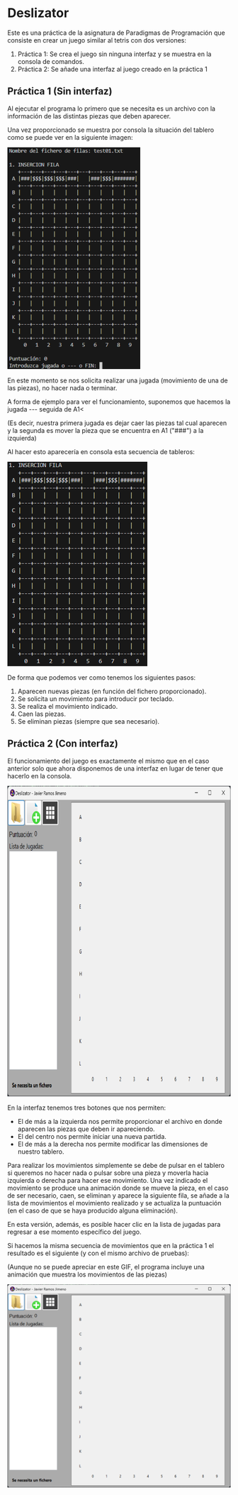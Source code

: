 # Deslizator
Este es una práctica de la asignatura de Paradigmas de Programación que consiste en crear un juego similar al tetris con dos versiones:
1. Práctica 1: Se crea el juego sin ninguna interfaz y se muestra en la consola de comandos.
2. Práctica 2: Se añade una interfaz al juego creado en la práctica 1

## Práctica 1 (Sin interfaz)

Al ejecutar el programa lo primero que se necesita es un archivo con la información de las distintas piezas que deben aparecer. 

Una vez proporcionado se muestra por consola la situación del tablero como se puede ver en la siguiente imagen:

<img src="imagenes/Practica1_Inicio.png" width="300" height="500">

En este momento se nos solicita realizar una jugada (movimiento de una de las piezas), no hacer nada o terminar. 

A forma de ejemplo para ver el funcionamiento, suponemos que hacemos la jugada --- seguida de A1<

(Es decir, nuestra primera jugada es dejar caer las piezas tal cual aparecen y la segunda es mover la pieza que se encuentra en A1 ("###") a la izquierda)

Al hacer esto aparecería en consola esta secuencia de tableros:

![Ejemplo de la jugada Práctica 1](imagenes/Ejemplo1.gif)

De forma que podemos ver como tenemos los siguientes pasos:
1. Aparecen nuevas piezas (en función del fichero proporcionado).
2. Se solicita un movimiento para introducir por teclado.
3. Se realiza el movimiento indicado.
4. Caen las piezas.
5. Se eliminan piezas (siempre que sea necesario).

## Práctica 2 (Con interfaz)
El funcionamiento del juego es exactamente el mismo que en el caso anterior solo que ahora disponemos de una interfaz en lugar de tener que hacerlo en la consola.

<img src="imagenes/Practica2_Inicio.png" width="775" height="700">

En la interfaz tenemos tres botones que nos permiten:
- El de más a la izquierda nos permite proporcionar el archivo en donde aparecen las piezas que deben ir apareciendo.
- El del centro nos permite iniciar una nueva partida.
- El de más a la derecha nos permite modificar las dimensiones de nuestro tablero.

Para realizar los movimientos simplemente se debe de pulsar en el tablero si queremos no hacer nada o pulsar sobre una pieza y moverla hacia izquierda o derecha para hacer ese movimiento. Una vez indicado el movimiento se produce una animación donde se mueve la pieza, en el caso de ser necesario, caen, se eliminan y aparece la siguiente fila, se añade a la lista de movimientos el movimiento realizado y se actualiza la puntuación (en el caso de que se haya producido alguna eliminación).

En esta versión, además, es posible hacer clic en la lista de jugadas para regresar a ese momento específico del juego.

Si hacemos la misma secuencia de movimientos que en la práctica 1 el resultado es el siguiente (y con el mismo archivo de pruebas):

(Aunque no se puede apreciar en este GIF, el programa incluye una animación que muestra los movimientos de las piezas)

![Ejemplo de la jugada Práctica 2](imagenes/Ejemplo2.gif)
